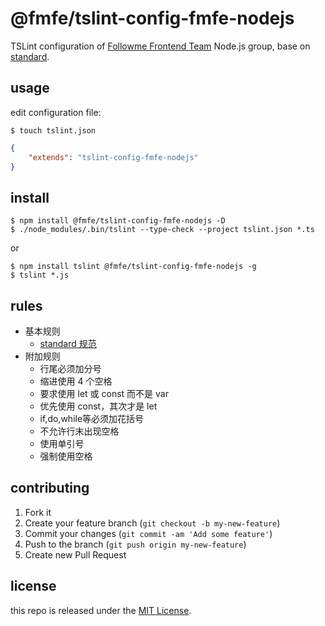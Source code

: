 # @fmfe/tslint-config-fmfe-nodejs

TSLint configuration of [Followme Frontend Team](https://github.com/fmfe)
Node.js group, base on [standard](https://github.com/standard/standard).

## usage

edit configuration file:

```
$ touch tslint.json
```
```json
{
    "extends": "tslint-config-fmfe-nodejs"
}
```

## install

```
$ npm install @fmfe/tslint-config-fmfe-nodejs -D
$ ./node_modules/.bin/tslint --type-check --project tslint.json *.ts
```
or
```
$ npm install tslint @fmfe/tslint-config-fmfe-nodejs -g
$ tslint *.js
```

## rules

*   基本规则
    *   [standard 规范](https://standardjs.com/rules-zhcn.html)
*   附加规则
    *   行尾必须加分号
    *   缩进使用 4 个空格
    *   要求使用 let 或 const 而不是 var
    *   优先使用 const，其次才是 let
    *   if,do,while等必须加花括号
    *   不允许行末出现空格
    *   使用单引号
    *   强制使用空格
## contributing
1. Fork it
2. Create your feature branch (`git checkout -b my-new-feature`)
3. Commit your changes (`git commit -am 'Add some feature'`)
4. Push to the branch (`git push origin my-new-feature`)
5. Create new Pull Request

## license
this repo is released under the [MIT License](http://www.opensource.org/licenses/MIT).
